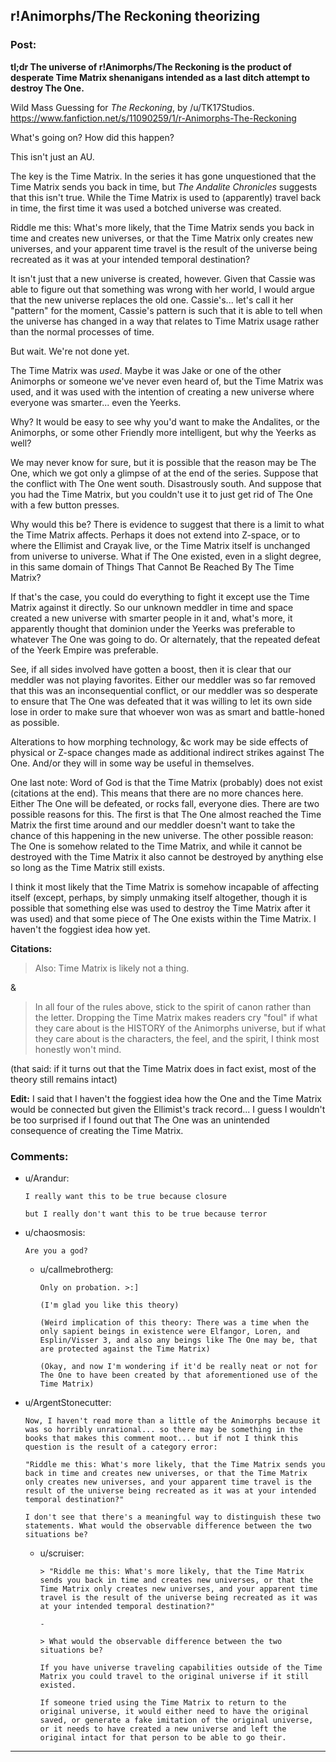 ## r!Animorphs/The Reckoning theorizing

### Post:

**tl;dr The universe of r!Animorphs/The Reckoning is the product of desperate Time Matrix shenanigans intended as a last ditch attempt to destroy The One.**

Wild Mass Guessing for *The Reckoning*, by /u/TK17Studios. https://www.fanfiction.net/s/11090259/1/r-Animorphs-The-Reckoning

What's going on? How did this happen? 

This isn't just an AU. 

The key is the Time Matrix. In the series it has gone unquestioned that the Time Matrix sends you back in time, but *The Andalite Chronicles* suggests that this isn't true. While the Time Matrix is used to (apparently) travel back in time, the first time it was used a botched universe was created. 

Riddle me this: What's more likely, that the Time Matrix sends you back in time and creates new universes, or that the Time Matrix only creates new universes, and your apparent time travel is the result of the universe being recreated as it was at your intended temporal destination? 

It isn't just that a new universe is created, however. Given that Cassie was able to figure out that something was wrong with her world, I would argue that the new universe replaces the old one. Cassie's... let's call it her "pattern" for the moment, Cassie's pattern is such that it is able to tell when the universe has changed in a way that relates to Time Matrix usage rather than the normal processes of time. 

But wait. We're not done yet. 

The Time Matrix was *used*. Maybe it was Jake or one of the other Animorphs or someone we've never even heard of, but the Time Matrix was used, and it was used with the intention of creating a new universe where everyone was smarter... even the Yeerks. 

Why? It would be easy to see why you'd want to make the Andalites, or the Animorphs, or some other Friendly more intelligent, but why the Yeerks as well? 

We may never know for sure, but it is possible that the reason may be The One, which we got only a glimpse of at the end of the series. Suppose that the conflict with The One went south. Disastrously south. And suppose that you had the Time Matrix, but you couldn't use it to just get rid of The One with a few button presses. 

Why would this be? There is evidence to suggest that there is a limit to what the Time Matrix affects. Perhaps it does not extend into Z-space, or to where the Ellimist and Crayak live, or the Time Matrix itself is unchanged from universe to universe. What if The One existed, even in a slight degree, in this same domain of Things That Cannot Be Reached By The Time Matrix? 

If that's the case, you could do everything to fight it except use the Time Matrix against it directly. So our unknown meddler in time and space created a new universe with smarter people in it and, what's more, it apparently thought that dominion under the Yeerks was preferable to whatever The One was going to do. Or alternately, that the repeated defeat of the Yeerk Empire was preferable. 

See, if all sides involved have gotten a boost, then it is clear that our meddler was not playing favorites. Either our meddler was so far removed that this was an inconsequential conflict, or our meddler was so desperate to ensure that The One was defeated that it was willing to let its own side lose in order to make sure that whoever won was as smart and battle-honed as possible. 

Alterations to how morphing technology, &c work may be side effects of physical or Z-space changes made as additional indirect strikes against The One. And/or they will in some way be useful in themselves. 

One last note: Word of God is that the Time Matrix (probably) does not exist (citations at the end). This means that there are no more chances here. Either The One will be defeated, or rocks fall, everyone dies. There are two possible reasons for this. The first is that The One almost reached the Time Matrix the first time around and our meddler doesn't want to take the chance of this happening in the new universe. The other possible reason: The One is somehow related to the Time Matrix, and while it cannot be destroyed with the Time Matrix it also cannot be destroyed by anything else so long as the Time Matrix still exists. 

I think it most likely that the Time Matrix is somehow incapable of affecting itself (except, perhaps, by simply unmaking itself altogether, though it is possible that something else was used to destroy the Time Matrix after it was used) and that some piece of The One exists within the Time Matrix. I haven't the foggiest idea how yet. 

**Citations:**

> Also: Time Matrix is likely not a thing.

&

> In all four of the rules above, stick to the spirit of canon rather than the letter. Dropping the Time Matrix makes readers cry "foul" if what they care about is the HISTORY of the Animorphs universe, but if what they care about is the characters, the feel, and the spirit, I think most honestly won't mind.

(that said: if it turns out that the Time Matrix does in fact exist, most of the theory still remains intact)

**Edit:** I said that I haven't the foggiest idea how the One and the Time Matrix would be connected but given the Ellimist's track record... I guess I wouldn't be too surprised if I found out that The One was an unintended consequence of creating the Time Matrix. 

### Comments:

- u/Arandur:
  ```
  I really want this to be true because closure

  but I really don't want this to be true because terror
  ```

- u/chaosmosis:
  ```
  Are you a god?
  ```

  - u/callmebrotherg:
    ```
    Only on probation. >:]

    (I'm glad you like this theory)

    (Weird implication of this theory: There was a time when the only sapient beings in existence were Elfangor, Loren, and Esplin/Visser 3, and also any beings like The One may be, that are protected against the Time Matrix)

    (Okay, and now I'm wondering if it'd be really neat or not for The One to have been created by that aforementioned use of the Time Matrix)
    ```

- u/ArgentStonecutter:
  ```
  Now, I haven't read more than a little of the Animorphs because it was so horribly unrational... so there may be something in the books that makes this comment moot... but if not I think this question is the result of a category error:

  "Riddle me this: What's more likely, that the Time Matrix sends you back in time and creates new universes, or that the Time Matrix only creates new universes, and your apparent time travel is the result of the universe being recreated as it was at your intended temporal destination?"

  I don't see that there's a meaningful way to distinguish these two statements. What would the observable difference between the two situations be?
  ```

  - u/scruiser:
    ```
    > "Riddle me this: What's more likely, that the Time Matrix sends you back in time and creates new universes, or that the Time Matrix only creates new universes, and your apparent time travel is the result of the universe being recreated as it was at your intended temporal destination?"

    -

    > What would the observable difference between the two situations be?

    If you have universe traveling capabilities outside of the Time Matrix you could travel to the original universe if it still existed.

    If someone tried using the Time Matrix to return to the original universe, it would either need to have the original saved, or generate a fake imitation of the original universe, or it needs to have created a new universe and left the original intact for that person to be able to go their.
    ```

---

